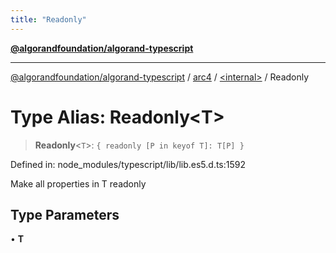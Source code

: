 ```yaml
---
title: "Readonly"
---
```


[**@algorandfoundation/algorand-typescript**](../../../README.md)

***

[@algorandfoundation/algorand-typescript](../../../README.md) / [arc4](../../README.md) / [\<internal\>](../README.md) / Readonly

# Type Alias: Readonly\<T\>

> **Readonly**\<`T`\>: `{ readonly [P in keyof T]: T[P] }`

Defined in: node\_modules/typescript/lib/lib.es5.d.ts:1592

Make all properties in T readonly

## Type Parameters

• **T**
